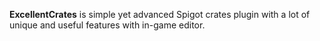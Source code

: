 <b>ExcellentCrates</b> is simple yet advanced Spigot crates plugin with a lot of unique and useful features with in-game
editor.
